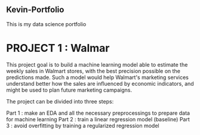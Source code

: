## Kevin-Portfolio
This is my data science portfolio

# PROJECT 1 : Walmar

This project goal is to build a machine learning model able to estimate the weekly sales in Walmart stores, with the best precision possible on the predictions made. Such a model would help Walmart's marketing services understand better how the sales are influenced by economic indicators, and might be used to plan future marketing campaigns.

The project can be divided into three steps:

Part 1 : make an EDA and all the necessary preprocessings to prepare data for machine learning 
Part 2 : train a linear regression model (baseline) 
Part 3 : avoid overfitting by training a regularized regression model
